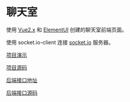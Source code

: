 # 聊天室

使用 [Vue2.x](https://cn.vuejs.org/) 和 [ElementUI](https://element.eleme.io/#/zh-CN) 创建的聊天室前端页面。

使用 socket.io-client 连接 [socket.io](https://socket.io/) 服务器。

[项目演示](https://lu-chatroom.vercel.app/)

[项目源码](https://github.com/lucodestation/lu-chatroom)

[后端接口地址](https://lucodestation-chartoom-api.glitch.me)

[后端接口源码](https://glitch.com/edit/#!/lucodestation-chartoom-api)
